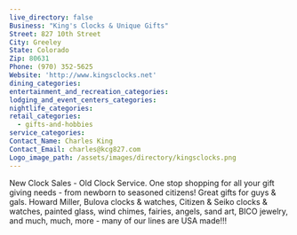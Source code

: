 ```yaml
---
live_directory: false
Business: "King's Clocks & Unique Gifts"
Street: 827 10th Street
City: Greeley
State: Colorado
Zip: 80631
Phone: (970) 352-5625
Website: 'http://www.kingsclocks.net'
dining_categories:
entertainment_and_recreation_categories:
lodging_and_event_centers_categories:
nightlife_categories:
retail_categories:
  - gifts-and-hobbies
service_categories:
Contact_Name: Charles King
Contact_Email: charles@kcg827.com
Logo_image_path: /assets/images/directory/kingsclocks.png
---
```



New Clock Sales - Old Clock Service. One stop shopping for all your gift giving needs - from newborn to seasoned citizens! Great gifts for guys & gals. Howard Miller, Bulova clocks & watches, Citizen & Seiko clocks & watches, painted glass, wind chimes, fairies, angels, sand art, BICO jewelry, and much, much, more - many of our lines are USA made!!!